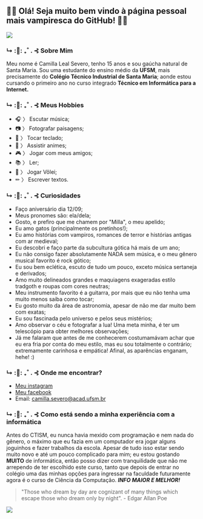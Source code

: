 
##                                                             🦇🖤 Olá! Seja muito bem vindo à página pessoal mais vampiresca do GitHub! 🖤🦇


![](https://img.wattpad.com/50505218b556eae7a0650265877ff93f12a862d0/68747470733a2f2f73332e616d617a6f6e6177732e636f6d2f776174747061642d6d656469612d736572766963652f53746f7279496d6167652f52556964327033383135375559413d3d2d3731393339383237342e313561353362326332656261613366643539383936343638313131312e676966)


### ↳ :🌙: ₊˚ . ⊰      Sobre Mim

Meu nome é Camilla Leal Severo, tenho 15 anos e sou gaúcha natural de Santa Maria. Sou uma estudante do ensino médio da **UFSM**, mais precisamente do **Colégio Técnico Industrial de Santa Maria**; aonde estou cursando o primeiro ano no curso integrado **Técnico em Informática para a Internet.**

### ↳ :🌙: ₊˚ . ⊰ Meus Hobbies

* 🎧 〉 Escutar música;
* 📷 〉 Fotografar paisagens;
* 🎹 〉 Tocar teclado;
* 🍄 〉 Assistir animes;
* 🎮 〉 Jogar com meus amigos;
* 📚 〉 Ler;
* 🏐 〉 Jogar Vôlei;
* ✏ 〉 Escrever textos.

### ↳ :🌙: ₊˚ . ⊰ Curiosidades

* Faço aniversário dia 12/09;
* Meus pronomes são: ela/dela;
* Gosto, e prefiro que me chamem por "Milla", o meu apelido;
* Eu amo gatos (principalmente os pretinhos!);
* Eu amo histórias com vampiros, romances de terror e histórias antigas com ar medieval;
* Eu descobri e faço parte da subcultura gótica há mais de um ano;
* Eu não consigo fazer absolutamente NADA sem música, e o meu gênero musical favorito é rock gótico;
* Eu sou bem eclética, escuto de tudo um pouco, exceto música sertaneja e derivados;
* Amo muito delineados grandes e maquiagens exageradas estilo tradgoth e roupas com cores neutras;
* Meu instrumento favorito é a guitarra, por mais que eu não tenha uma muito menos saiba como tocar;
* Eu gosto muito da área de astronomia, apesar de não me dar muito bem com exatas; 
* Eu sou fascinada pelo universo e pelos seus mistérios;
* Amo observar o céu e fotografar a lua! Uma meta minha, é ter um telescópio para obter melhores observações;
* Já me falaram que antes de me conhecerem costumamávam achar que eu era fria por conta do meu estilo, mas eu sou totalmente o contrário; extremamente carinhosa e empática! Afinal, as aparências enganam, hehe! :)

### ↳ :🌙: ₊˚ . ⊰ Onde me encontrar?

* [Meu instagram](https://www.instagram.com/luvscamie/)
* [Meu facebook](https://www.facebook.com/camilla.lealsevero)
* Email: camilla.severo@acad.ufsm.br


### ↳ :🌙: ₊˚ . ⊰ Como está sendo a minha experiência com a informática

Antes do CTISM, eu nunca havia mexido com programação e nem nada do gênero, o máximo que eu fazia em um computador era jogar alguns joguinhos e fazer trabalhos da escola. Apesar de tudo isso estar sendo muito novo e até um pouco complicado para mim; eu estou gostando **MUITO** de informática, então posso dizer com tranquilidade que não me arrependo de ter escolhido este curso, tanto que depois de entrar no colégio uma das minhas opções para ingressar na faculdade futuramente agora é o curso de Ciência da Computação. _**INFO MAIOR E MELHOR!**_

> "Those who dream by day are cognizant of many things which escape those who dream only by night". - Edgar Allan Poe

![](https://i.pinimg.com/originals/54/8e/9f/548e9f0419a912db000bd18b03f3495d.gif)